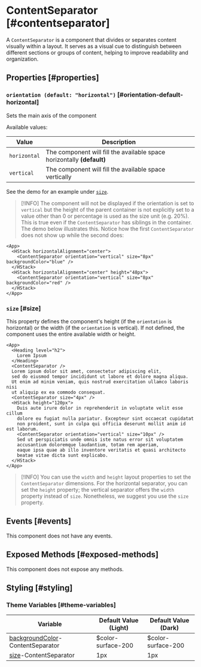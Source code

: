 # ContentSeparator [#contentseparator]

A `ContentSeparator` is a component that divides or separates content visually within a layout. It serves as a visual cue to distinguish between different sections or groups of content, helping to improve readability and organization.

## Properties [#properties]

### `orientation (default: "horizontal")` [#orientation-default-horizontal]

Sets the main axis of the component

Available values:

| Value | Description |
| --- | --- |
| `horizontal` | The component will fill the available space horizontally **(default)** |
| `vertical` | The component will fill the available space vertically |

See the demo for an example under [`size`](#size).

>[!INFO]
> The component will not be displayed if the orientation is set to `vertical` but the height of the parent container is not explicitly set to a value other than 0 or percentage is used as the size unit (e.g. 20%).
> This is true even if the `ContentSeparator` has siblings in the container.
> The demo below illustrates this.
> Notice how the first `ContentSeparator` does not show up while the second does:

```xmlui-pg copy display name="Example: no vertical space"
<App>
  <HStack horizontalAlignment="center">
    <ContentSeparator orientation="vertical" size="8px" backgroundColor="blue" />
  </HStack>
  <HStack horizontalAlignment="center" height="48px">
    <ContentSeparator orientation="vertical" size="8px" backgroundColor="red" />
  </HStack>
</App>
```

### `size` [#size]

This property defines the component's height (if the `orientation` is horizontal) or the width (if the `orientation` is vertical). If not defined, the component uses the entire available width or height.

```xmlui-pg copy display name="Example: size"
<App>
  <Heading level="h2">
    Lorem Ipsum
  </Heading>
  <ContentSeparator />
  Lorem ipsum dolor sit amet, consectetur adipiscing elit,
  sed do eiusmod tempor incididunt ut labore et dolore magna aliqua.
  Ut enim ad minim veniam, quis nostrud exercitation ullamco laboris nisi
  ut aliquip ex ea commodo consequat.
  <ContentSeparator size="4px" />
  <HStack height="120px">
    Duis aute irure dolor in reprehenderit in voluptate velit esse cillum
    dolore eu fugiat nulla pariatur. Excepteur sint occaecat cupidatat
    non proident, sunt in culpa qui officia deserunt mollit anim id est laborum.
    <ContentSeparator orientation="vertical" size="10px" />
    Sed ut perspiciatis unde omnis iste natus error sit voluptatem
    accusantium doloremque laudantium, totam rem aperiam,
    eaque ipsa quae ab illo inventore veritatis et quasi architecto
    beatae vitae dicta sunt explicabo.
  </HStack>
</App>
```

>[!INFO]
> You can use the `width` and `height` layout properties to set the `ContentSeparator` dimensions.
> For the horizontal separator, you can set the `height` property; the vertical separator offers the `width` property instead of `size`.
> Nonetheless, we suggest you use the `size` property.

## Events [#events]

This component does not have any events.

## Exposed Methods [#exposed-methods]

This component does not expose any methods.

## Styling [#styling]

### Theme Variables [#theme-variables]

| Variable | Default Value (Light) | Default Value (Dark) |
| --- | --- | --- |
| [backgroundColor](../styles-and-themes/common-units/#color)-ContentSeparator | $color-surface-200 | $color-surface-200 |
| [size](../styles-and-themes/common-units/#size)-ContentSeparator | 1px | 1px |
